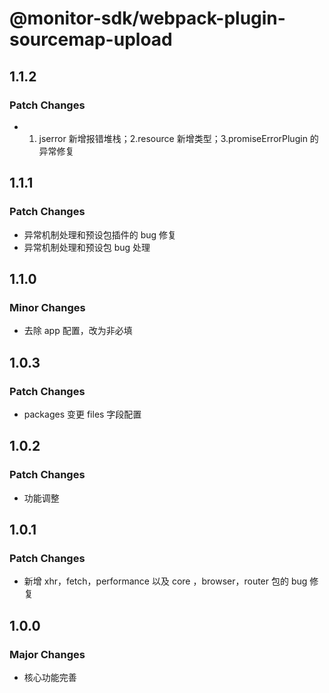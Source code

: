 # @monitor-sdk/webpack-plugin-sourcemap-upload

## 1.1.2

### Patch Changes

-   1. jserror 新增报错堆栈；2.resource 新增类型；3.promiseErrorPlugin 的异常修复

## 1.1.1

### Patch Changes

-   异常机制处理和预设包插件的 bug 修复
-   异常机制处理和预设包 bug 处理

## 1.1.0

### Minor Changes

-   去除 app 配置，改为非必填

## 1.0.3

### Patch Changes

-   packages 变更 files 字段配置

## 1.0.2

### Patch Changes

-   功能调整

## 1.0.1

### Patch Changes

-   新增 xhr，fetch，performance 以及 core ，browser，router 包的 bug 修复

## 1.0.0

### Major Changes

-   核心功能完善
